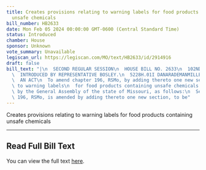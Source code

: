 ```yaml
---
title: Creates provisions relating to warning labels for food products containing
  unsafe chemicals
bill_number: HB2633
date: Mon Feb 05 2024 00:00:00 GMT-0600 (Central Standard Time)
status: Introduced
chamber: House
sponsor: Unknown
vote_summary: Unavailable
legiscan_url: https://legiscan.com/MO/text/HB2633/id/2914916
draft: false
bill_text: "|\n  SECOND REGULAR SESSION\n  HOUSE BILL NO. 2633\n  102ND GENERAL ASSEMBLY\n\
  \  INTRODUCED BY REPRESENTATIVE BOSLEY.\n  5228H.01I DANARADEMANMILLER,ChiefClerk\n\
  \  AN ACT\n  To amend chapter 196, RSMo, by adding thereto one new section relating\
  \ to warning labels\n  for food products containing unsafe chemicals.\n  Be it enacted\
  \ by the General Assembly of the state of Missouri, as follows:\n  Section A. Chapter\
  \ 196, RSMo, is amended by adding thereto one new section, to be"
---
```

Creates provisions relating to warning labels for food products containing unsafe chemicals

---

## Read Full Bill Text

You can view the full text [here](https://legiscan.com/MO/text/HB2633/id/2914916).
